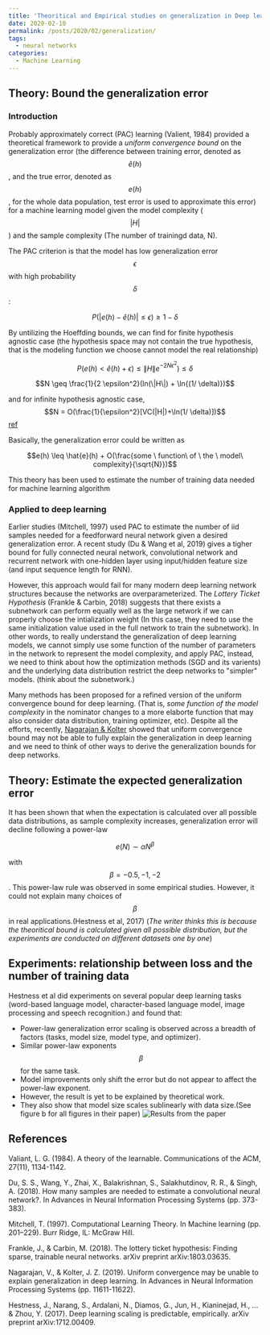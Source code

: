 ```yaml
---
title: 'Theoritical and Empirical studies on generalization in Deep learning'
date: 2020-02-10
permalink: /posts/2020/02/generalization/
tags:
  - neural networks
categories:
  - Machine Learning
---
```



## Theory: Bound the generalization error
### Introduction
Probably approximately correct (PAC) learning (Valient, 1984) provided a theoretical framework to provide a *uniform convergence bound* on the generalization error (the difference between training error, denoted as $$\hat{e}(h)$$, and the true error, denoted as $$e(h)$$, for the whole data population, test error is used to approximate this error) for a machine learning model given the model complexity ($$|H|$$) and the sample complexity (The number of trainingd data, N). 

The PAC criterion is that the model has low generalization error $$\epsilon$$ with high probability $$\delta$$:

$$P(|e(h) - \hat{e}(h)| \leq \epsilon) \geq 1 - \delta$$

By untilizing the Hoeffding bounds, we can find for finite hypothesis agnostic case (the hypothesis space may not contain the true hypothesis, that is the modeling function we choose cannot model the real relationship)

$$P(e(h) < \hat{e}(h) + \epsilon) \leq \|H\|e^{-2N \epsilon^2}) \leq \delta$$

$$N \geq \frac{1}{2 \epsilon^2}(ln(\|H\|) + \ln{(1/ \delta)})$$

and for infinite hypothesis agnostic case, 
$$N = O(\frac{1}{\epsilon^2}[VC(|H|)+\ln(1/ \delta)])$$ [ref](https://www.cs.cmu.edu/~mgormley/courses/10601-s17/slides/lecture28-pac.pdf)

Basically, the generalization error could be written as 

$$e(h) \leq \hat{e}(h) + O(\frac{some \ function\  of \ the \ model\  complexity}{\sqrt{N}})$$

This theory has been used to estimate the number of training data needed for machine learning algorithm

### Applied to deep learning
Earlier studies (Mitchell, 1997) used PAC to estimate the number of iid samples needed for a feedforward neural network given a desired generalization error. A recent study (Du & Wang et al, 2019) gives a tigher bound for fully connected neural network, convolutional network and recurrent network with one-hidden layer using input/hidden feature size (and input sequence length for RNN).

However, this approach would fail for many modern deep learning network structures because the networks are overparameterized. The *Lottery Ticket Hypothesis* (Frankle & Carbin, 2018) suggests that there exists a subnetwork can perform equally well as the large network if we can properly choose the intialization weight (In this case, they need to use the same initialization value used in the full network to train the subnetwork). In other words, to really understand the generalization of deep learning models, we cannot simply use some function of the number of parameters in the network to represent the model complexity, and apply PAC, instead, we need to think about how the optimization methods (SGD and its varients) and the underlying data distribution restrict the deep networks to "simpler" models. (think about the subnetwork.)

Many methods has been proposed for a refined version of the uniform convergence bound for deep learning. (That is, *some function of the model complexity* in the nominator changes to a more elaborte function that may also consider data distribution, training optimizer, etc). Despite all the efforts, recently, [Nagarajan & Kolter](https://locuslab.github.io/2019-07-09-uniform-convergence/) showed that uniform convergence bound may not be able to fully explain the generalization in deep learning and we need to think of other ways to derive the generalization bounds for deep networks.


## Theory: Estimate the expected generalization error
It has been shown that when the expectation is calculated over all possible data distributions, as sample complexity increases, generalization error will decline following a power-law

$$e(N) \sim \alpha N^\beta$$


with $$\beta=-0.5,-1,-2$$. This power-law rule was observed in some empirical studies. However, it could not explain many choices of $$\beta$$ in real applications.(Hestness et al, 2017) (*The writer thinks this is because the theoritical bound is calculated given all possible distribution, but the experiments are conducted on different datasets one by one*)


## Experiments: relationship between loss and the number of training data
Hestness et al did experiments on several popular deep learning tasks (word-based language model, character-based language model, image processing and speech recognition.) and found that:
* Power-law generalization error scaling is observed across a breadth of factors (tasks, model size, model type, and optimizer).
* Similar power-law exponents $$\beta$$ for the same task.
* Model improvements only shift the error but do not appear to affect the power-law exponent.
* However, the result is yet to be explained by theoretical work. 
* They also show that model size scales sublinearly with data size.(See figure b for all figures in their paper)
![Results from the paper]({{site.url}}{{site.baseurl}}/assets/images/data_vs_loss.png)



## References

Valiant, L. G. (1984). A theory of the learnable. Communications of the ACM, 27(11), 1134-1142.

Du, S. S., Wang, Y., Zhai, X., Balakrishnan, S., Salakhutdinov, R. R., & Singh, A. (2018). How many samples are needed to estimate a convolutional neural network?. In Advances in Neural Information Processing Systems (pp. 373-383).

Mitchell, T. (1997). Computational Learning Theory. In Machine learning (pp. 201–229). Burr Ridge, IL: McGraw Hill.

Frankle, J., & Carbin, M. (2018). The lottery ticket hypothesis: Finding sparse, trainable neural networks. arXiv preprint arXiv:1803.03635.


Nagarajan, V., & Kolter, J. Z. (2019). Uniform convergence may be unable to explain generalization in deep learning. In Advances in Neural Information Processing Systems (pp. 11611-11622).

Hestness, J., Narang, S., Ardalani, N., Diamos, G., Jun, H., Kianinejad, H., ... & Zhou, Y. (2017). Deep learning scaling is predictable, empirically. arXiv preprint arXiv:1712.00409.



